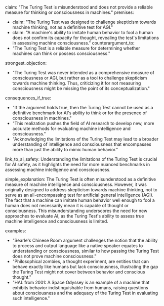 claim: "The Turing Test is misunderstood and does not provide a reliable measure for thinking or consciousness in machines."
premises:
  - claim: "The Turing Test was designed to challenge skepticism towards machine thinking, not as a definitive test for AGI."
  - claim: "A machine's ability to imitate human behavior to fool a human does not confirm its capacity for thought, revealing the test's limitations in assessing machine consciousness."
counterargument_to:
  - "The Turing Test is a reliable measure for determining whether machines can think or possess consciousness."

strongest_objection:
  - "The Turing Test was never intended as a comprehensive measure of consciousness or AGI, but rather as a tool to challenge skepticism towards machine thinking. Thus, criticizing it for not measuring consciousness might be missing the point of its conceptualization."

consequences_if_true:
  - "If the argument holds true, then the Turing Test cannot be used as a definitive benchmark for AI's ability to think or for the presence of consciousness in machines."
  - "This realization pushes the field of AI research to develop new, more accurate methods for evaluating machine intelligence and consciousness."
  - "Acknowledging the limitations of the Turing Test may lead to a broader understanding of intelligence and consciousness that encompasses more than just the ability to mimic human behavior."

link_to_ai_safety: Understanding the limitations of the Turing Test is crucial for AI safety, as it highlights the need for more nuanced benchmarks in assessing machine intelligence and consciousness.

simple_explanation: The Turing Test is often misunderstood as a definitive measure of machine intelligence and consciousness. However, it was originally designed to address skepticism towards machine thinking, not to serve as an all-encompassing test for artificial general intelligence (AGI). The fact that a machine can imitate human behavior well enough to fool a human does not necessarily mean it is capable of thought or consciousness. This misunderstanding underscores the need for new approaches to evaluate AI, as the Turing Test's ability to assess true machine intelligence and consciousness is limited.

examples:
  - "Searle's Chinese Room argument challenges the notion that the ability to process and output language like a native speaker equates to understanding or consciousness, similar to how passing the Turing Test does not prove machine consciousness."
  - "Philosophical zombies, a thought experiment, are entities that can behave exactly like humans but lack consciousness, illustrating the gap the Turing Test might not cover between behavior and conscious thought."
  - "HAL from 2001: A Space Odyssey is an example of a machine that exhibits behavior indistinguishable from humans, raising questions about consciousness and the adequacy of the Turing Test in evaluating such intelligence."